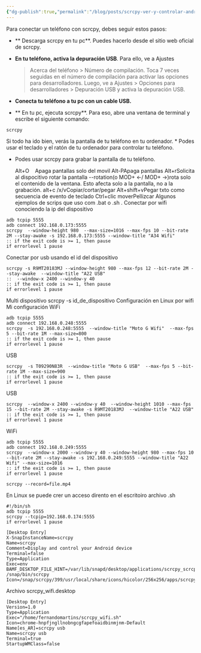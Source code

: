 ```yaml
---
{"dg-publish":true,"permalink":"/blog/posts/scrcpy-ver-y-controlar-andriod-desde-pc/","dgPassFrontmatter":true}
---
```


Para conectar un teléfono con scrcpy, debes seguir estos pasos:    
* ** Descarga scrcpy en tu pc**. Puedes hacerlo desde el sitio web oficial
    de scrcpy. 
  
* **En tu teléfono, activa la depuración USB**. Para ello, ve a Ajustes
    > Acerca del teléfono > Número de compilación. Toca 7 veces seguidas
    en el número de compilación para activar las opciones para desarrolladores.
    Luego, ve a Ajustes > Opciones para desarrolladores > Depuración USB y
    activa la depuración USB. 
  
* **Conecta tu teléfono a tu pc con un cable USB.** 
* ** En tu pc, ejecuta scrcpy**. Para eso, abre una ventana de
    terminal y escribe el siguiente comando:
    
```
scrcpy
```


Si todo ha ido bien, verás la pantalla de tu teléfono en tu
ordenador.
* 
    Podes usar el teclado y el ratón de tu ordenador para controlar tu teléfono.
  
* Podes usar scrcpy para grabar la pantalla de tu teléfono.


  Alt\+O    Apaga pantallas solo del movil
Alt\-PApaga pantallas
Alt\+rSolicita al
  dispocitivo rotar la pantalla
\-\-rotation\(o MOD\+ ←/ MOD\+ →\)rota solo el contenido de la ventana. Esto afecta solo a la pantalla, no a la
  grabación.
alt\+c /x/vCopiar/cortar/pegar
Alt\+shift\+vPegar txto como secuencia de evento de teclado
Ctrl\+clic moverPellizcar
Algunos ejemplos de scrips que uso com .bat o .sh .
Conectar por wifi conociendo la ip del dispositivo
```
adb tcpip 5555
adb connect 192.168.0.173:5555
scrcpy  --window-height 980  --max-size=1016 --max-fps 10 --bit-rate 2M --stay-awake -s 192.168.0.173:5555 --window-title "A34 Wifi"
:: if the exit code is >= 1, then pause
if errorlevel 1 pause
```
Conectar por usb usando el id del dispositivo
```
scrcpy -s R9MT20183MJ --window-height 980 --max-fps 12 --bit-rate 2M --stay-awake  --window-title "A22 USB"
::  --window-x 2400 --window-y 40
:: if the exit code is >= 1, then pause
if errorlevel 1 pause
```
Multi dispositivo
scrcpy \-s id\_de\_dispositivo
Configuración en Linux por wifi
Mi configuración
WiFi
```
adb tcpip 5555
adb connect 192.168.0.248:5555
scrcpy  -s 192.168.0.248:5555  --window-title "Moto G Wifi"  --max-fps 5 --bit-rate 1M --max-size=800
:: if the exit code is >= 1, then pause
if errorlevel 1 pause
```
USB
```
scrcpy  -s T09290N83R  --window-title "Moto G USB"  --max-fps 5 --bit-rate 1M --max-size=900
:: if the exit code is >= 1, then pause
if errorlevel 1 pause
```
USB
```
scrcpy  --window-x 2400 --window-y 40  --window-height 1010 --max-fps 15 --bit-rate 2M --stay-awake -s R9MT20183MJ  --window-title "A22 USB"
:: if the exit code is >= 1, then pause
if errorlevel 1 pause
```
WiFi
```
adb tcpip 5555
adb connect 192.168.0.249:5555
scrcpy  --window-x 2000 --window-y 40 --window-height 980 --max-fps 10 --bit-rate 2M --stay-awake -s 192.168.0.249:5555 --window-title "A22 Wifi" --max-size=1016
:: if the exit code is >= 1, then pause
if errorlevel 1 pause
```
```
scrcpy --record=file.mp4
```

En Linux se puede crer un acceso dirento en el escritoiro
archivo .sh

```
#!/bin/sh
adb tcpip 5555
scrcpy --tcpip=192.168.0.174:5555
if errorlevel 1 pause
```
```
[Desktop Entry]
X-SnapInstanceName=scrcpy
Name=scrcpy
Comment=Display and control your Android device
Terminal=false
Type=Application
Exec=env BAMF_DESKTOP_FILE_HINT=/var/lib/snapd/desktop/applications/scrcpy_scrcpy.desktop /snap/bin/scrcpy
Icon=/snap/scrcpy/399/usr/local/share/icons/hicolor/256x256/apps/scrcpy.png
```

Archivo scrcpy\_wifi.desktop

```
[Desktop Entry]
Version=1.0
Type=Application
Exec="/home/fernandomartins/scrcpy_wifi.sh"
Icon=chrome-hnpfjngllnobngcgfapefoaidbinmjnm-Default
Name[es_AR]=scrcpy usb
Name=scrcpy usb
Terminal=true
StartupWMClass=false
```
